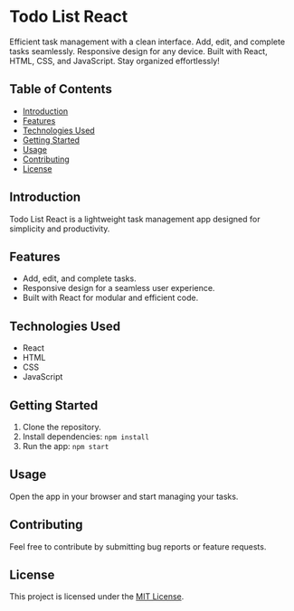 # Todo List React

Efficient task management with a clean interface. Add, edit, and complete tasks seamlessly. Responsive design for any device. Built with React, HTML, CSS, and JavaScript. Stay organized effortlessly!

## Table of Contents

- [Introduction](#introduction)
- [Features](#features)
- [Technologies Used](#technologies-used)
- [Getting Started](#getting-started)
- [Usage](#usage)
- [Contributing](#contributing)
- [License](#license)

## Introduction

Todo List React is a lightweight task management app designed for simplicity and productivity.

## Features

- Add, edit, and complete tasks.
- Responsive design for a seamless user experience.
- Built with React for modular and efficient code.

## Technologies Used

- React
- HTML
- CSS
- JavaScript

## Getting Started

1. Clone the repository.
2. Install dependencies: `npm install`
3. Run the app: `npm start`

## Usage

Open the app in your browser and start managing your tasks.

## Contributing

Feel free to contribute by submitting bug reports or feature requests.

## License

This project is licensed under the [MIT License](LICENSE).
